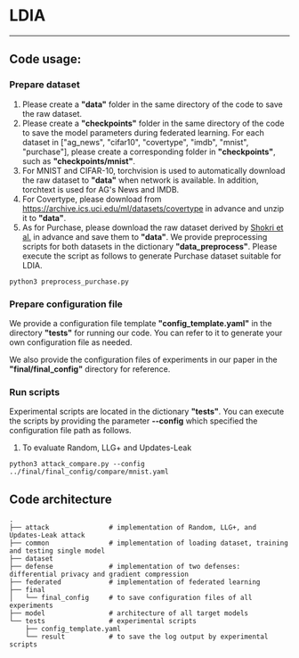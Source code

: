 # LDIA

***
## Code usage: 
### Prepare dataset
1. Please create a **"data"** folder in the same directory of the code to save the raw dataset.
2.  Please create a **"checkpoints"** folder in the same directory of the code to save the model parameters during federated learning. 
    For each dataset in ["ag_news", "cifar10", "covertype", "imdb", "mnist", "purchase"], please create a corresponding folder in **"checkpoints"**, such as **"checkpoints/mnist"**.
3. For MNIST and CIFAR-10, torchvision is used to automatically download the raw dataset to **"data"** when network is available. In addition, torchtext is used for AG's News and IMDB.
4. For Covertype, please download from https://archive.ics.uci.edu/ml/datasets/covertype in advance and unzip it to **"data"**.
5. As for Purchase, please download the raw dataset derived by <a href="https://ieeexplore.ieee.org/abstract/document/7958568/">Shokri et al.</a> in advance and save them to **"data"**.
   We provide preprocessing scripts for both datasets in the dictionary **"data_preprocess"**. Please execute the script as follows to generate Purchase dataset suitable for LDIA.
```
python3 preprocess_purchase.py
```
### Prepare configuration file
We provide a configuration file template **"config_template.yaml"** in the directory **"tests"** for running our code. You can refer to it to generate your own configuration file as needed. 

We also provide the configuration files of experiments in our paper in the **"final/final_config"** directory for reference.
### Run scripts
Experimental scripts are located in the dictionary **"tests"**. You can execute the scripts by providing the parameter **--config** which specified the configuration file path as follows.
1. To evaluate Random, LLG+ and Updates-Leak
```angular2html
python3 attack_compare.py --config ../final/final_config/compare/mnist.yaml
```
## Code architecture
```angular2html
.
├── attack               # implementation of Random, LLG+, and Updates-Leak attack
├── common               # implementation of loading dataset, training and testing single model
├── dataset
├── defense              # implementation of two defenses: differential privacy and gradient compression
├── federated            # implementation of federated learning
├── final
│   └── final_config     # to save configuration files of all experiments
├── model                # architecture of all target models
└── tests                # experimental scripts
    ├── config_template.yaml
    └── result           # to save the log output by experimental scripts
```